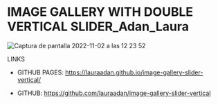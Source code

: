 # IMAGE GALLERY WITH DOUBLE VERTICAL SLIDER_Adan_Laura


![Captura de pantalla 2022-11-02 a las 12 23 52](https://user-images.githubusercontent.com/86961241/199477844-ab1986ce-4fbe-4e09-9df6-ac8bb5fc3e32.png)



LINKS

- GITHUB PAGES: https://lauraadan.github.io/image-gallery-slider-vertical/

-  GITHUB: https://github.com/lauraadan/image-gallery-slider-vertical


